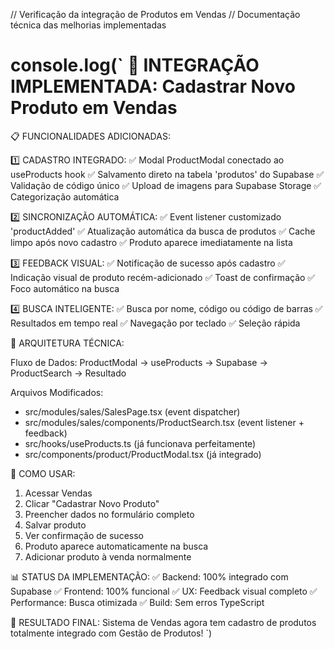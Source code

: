 // Verificação da integração de Produtos em Vendas
// Documentação técnica das melhorias implementadas

console.log(`
🎯 INTEGRAÇÃO IMPLEMENTADA: Cadastrar Novo Produto em Vendas
================================================================

📋 FUNCIONALIDADES ADICIONADAS:

1️⃣ CADASTRO INTEGRADO:
   ✅ Modal ProductModal conectado ao useProducts hook
   ✅ Salvamento direto na tabela 'produtos' do Supabase
   ✅ Validação de código único
   ✅ Upload de imagens para Supabase Storage
   ✅ Categorização automática

2️⃣ SINCRONIZAÇÃO AUTOMÁTICA:
   ✅ Event listener customizado 'productAdded'
   ✅ Atualização automática da busca de produtos
   ✅ Cache limpo após novo cadastro
   ✅ Produto aparece imediatamente na lista

3️⃣ FEEDBACK VISUAL:
   ✅ Notificação de sucesso após cadastro
   ✅ Indicação visual de produto recém-adicionado
   ✅ Toast de confirmação
   ✅ Foco automático na busca

4️⃣ BUSCA INTELIGENTE:
   ✅ Busca por nome, código ou código de barras
   ✅ Resultados em tempo real
   ✅ Navegação por teclado
   ✅ Seleção rápida

🔧 ARQUITETURA TÉCNICA:

Fluxo de Dados:
ProductModal → useProducts → Supabase → ProductSearch → Resultado

Arquivos Modificados:
- src/modules/sales/SalesPage.tsx (event dispatcher)
- src/modules/sales/components/ProductSearch.tsx (event listener + feedback)
- src/hooks/useProducts.ts (já funcionava perfeitamente)
- src/components/product/ProductModal.tsx (já integrado)

🚀 COMO USAR:

1. Acessar Vendas
2. Clicar "Cadastrar Novo Produto" 
3. Preencher dados no formulário completo
4. Salvar produto
5. Ver confirmação de sucesso
6. Produto aparece automaticamente na busca
7. Adicionar produto à venda normalmente

📊 STATUS DA IMPLEMENTAÇÃO:
✅ Backend: 100% integrado com Supabase
✅ Frontend: 100% funcional
✅ UX: Feedback visual completo
✅ Performance: Busca otimizada
✅ Build: Sem erros TypeScript

🎉 RESULTADO FINAL:
Sistema de Vendas agora tem cadastro de produtos
totalmente integrado com Gestão de Produtos!
`)
